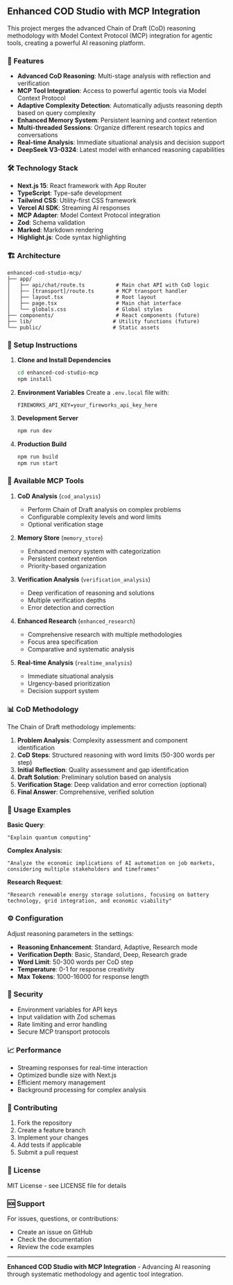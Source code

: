 ## Enhanced COD Studio with MCP Integration

This project merges the advanced Chain of Draft (CoD) reasoning methodology with Model Context Protocol (MCP) integration for agentic tools, creating a powerful AI reasoning platform.

### 🚀 Features

- **Advanced CoD Reasoning**: Multi-stage analysis with reflection and verification
- **MCP Tool Integration**: Access to powerful agentic tools via Model Context Protocol
- **Adaptive Complexity Detection**: Automatically adjusts reasoning depth based on query complexity
- **Enhanced Memory System**: Persistent learning and context retention
- **Multi-threaded Sessions**: Organize different research topics and conversations
- **Real-time Analysis**: Immediate situational analysis and decision support
- **DeepSeek V3-0324**: Latest model with enhanced reasoning capabilities

### 🛠️ Technology Stack

- **Next.js 15**: React framework with App Router
- **TypeScript**: Type-safe development
- **Tailwind CSS**: Utility-first CSS framework
- **Vercel AI SDK**: Streaming AI responses
- **MCP Adapter**: Model Context Protocol integration
- **Zod**: Schema validation
- **Marked**: Markdown rendering
- **Highlight.js**: Code syntax highlighting

### 🏗️ Architecture

```
enhanced-cod-studio-mcp/
├── app/
│   ├── api/chat/route.ts          # Main chat API with CoD logic
│   ├── [transport]/route.ts       # MCP transport handler
│   ├── layout.tsx                 # Root layout
│   ├── page.tsx                   # Main chat interface
│   └── globals.css                # Global styles
├── components/                    # React components (future)
├── lib/                          # Utility functions (future)
└── public/                       # Static assets
```

### 🔧 Setup Instructions

1. **Clone and Install Dependencies**
   ```bash
   cd enhanced-cod-studio-mcp
   npm install
   ```

2. **Environment Variables**
   Create a `.env.local` file with:
   ```env
   FIREWORKS_API_KEY=your_fireworks_api_key_here
   ```

3. **Development Server**
   ```bash
   npm run dev
   ```

4. **Production Build**
   ```bash
   npm run build
   npm run start
   ```

### 🤖 Available MCP Tools

1. **CoD Analysis** (`cod_analysis`)
   - Perform Chain of Draft analysis on complex problems
   - Configurable complexity levels and word limits
   - Optional verification stage

2. **Memory Store** (`memory_store`)
   - Enhanced memory system with categorization
   - Persistent context retention
   - Priority-based organization

3. **Verification Analysis** (`verification_analysis`)
   - Deep verification of reasoning and solutions
   - Multiple verification depths
   - Error detection and correction

4. **Enhanced Research** (`enhanced_research`)
   - Comprehensive research with multiple methodologies
   - Focus area specification
   - Comparative and systematic analysis

5. **Real-time Analysis** (`realtime_analysis`)
   - Immediate situational analysis
   - Urgency-based prioritization
   - Decision support system

### 📊 CoD Methodology

The Chain of Draft methodology implements:

1. **Problem Analysis**: Complexity assessment and component identification
2. **CoD Steps**: Structured reasoning with word limits (50-300 words per step)
3. **Initial Reflection**: Quality assessment and gap identification
4. **Draft Solution**: Preliminary solution based on analysis
5. **Verification Stage**: Deep validation and error correction (optional)
6. **Final Answer**: Comprehensive, verified solution

### 🎯 Usage Examples

**Basic Query**:
```
"Explain quantum computing"
```

**Complex Analysis**:
```
"Analyze the economic implications of AI automation on job markets, considering multiple stakeholders and timeframes"
```

**Research Request**:
```
"Research renewable energy storage solutions, focusing on battery technology, grid integration, and economic viability"
```

### ⚙️ Configuration

Adjust reasoning parameters in the settings:
- **Reasoning Enhancement**: Standard, Adaptive, Research mode
- **Verification Depth**: Basic, Standard, Deep, Research grade
- **Word Limit**: 50-300 words per CoD step
- **Temperature**: 0-1 for response creativity
- **Max Tokens**: 1000-16000 for response length

### 🔐 Security

- Environment variables for API keys
- Input validation with Zod schemas
- Rate limiting and error handling
- Secure MCP transport protocols

### 📈 Performance

- Streaming responses for real-time interaction
- Optimized bundle size with Next.js
- Efficient memory management
- Background processing for complex analysis

### 🤝 Contributing

1. Fork the repository
2. Create a feature branch
3. Implement your changes
4. Add tests if applicable
5. Submit a pull request

### 📄 License

MIT License - see LICENSE file for details

### 🆘 Support

For issues, questions, or contributions:
- Create an issue on GitHub
- Check the documentation
- Review the code examples

---

**Enhanced COD Studio with MCP Integration** - Advancing AI reasoning through systematic methodology and agentic tool integration.
